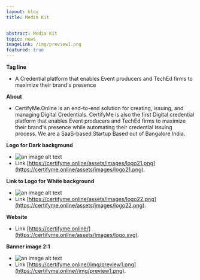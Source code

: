```yaml
---
layout: blog
title: Media Kit


abstract: Media Kit
topic: news
imageLink: /img/preview1.png
featured: true
---
```

**Tag line**
* A Credential platform that enables Event producers and TechEd firms to maximize their brand's presence

**About**
* CertifyMe.Online is an end-to-end solution for creating, issuing, and managing Digital Credentials. CertifyMe is also the first Digital credential platform that enables Event producers and TechEd firms to maximize their brand's presence while automating their credential issuing process.
We are a SaaS-based Startup Based out of Bangalore India.

**Logo for Dark background**
* ![an image alt text](https://certifyme.online/assets/images/logo21.png "Logo for Dark background")
* Link [https://certifyme.online/assets/images/logo21.png](https://certifyme.online/assets/images/logo21.png). 

**Link to Logo for White background**
* ![an image alt text](https://certifyme.online/assets/images/logo22.png "Logo for White background")
* Link [https://certifyme.online/assets/images/logo22.png](https://certifyme.online/assets/images/logo22.png). 

**Website**
* Link  [https://certifyme.online/](https://certifyme.online/assets/images/logo.svg). 


**Banner image 2:1**
* ![an image alt text](https://certifyme.online//img/preview1.png "Banner")
* Link [https://certifyme.online//img/preview1.png](https://certifyme.online//img/preview1.png). 

